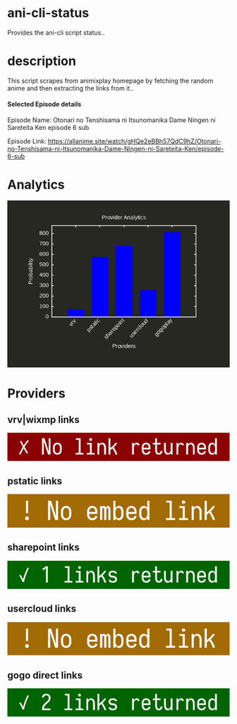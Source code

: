 # ani-cli-status
Provides the ani-cli script status..

# description
This script scrapes from animixplay homepage by fetching the random anime and then extracting the links from it..

#### Selected Episode details

Episode Name: Otonari no Tenshisama ni Itsunomanika Dame Ningen ni Sareteita Ken episode 6 sub

Episode Link: https://allanime.site/watch/gHQe2eBBh57QdC9hZ/Otonari-no-Tenshisama-ni-Itsunomanika-Dame-Ningen-ni-Sareteita-Ken/episode-6-sub
 
# Analytics

<img src="./analytics.png">

# Providers

##  vrv|wixmp links

<img src="./images/vrv.jpg">

##  pstatic links

<img src="./images/pstatic.jpg">

##  sharepoint links

<img src="./images/sharepoint.jpg">

##  usercloud links

<img src="./images/usercloud.jpg">

## gogo direct links

<img src="./images/gogoplay.jpg">
